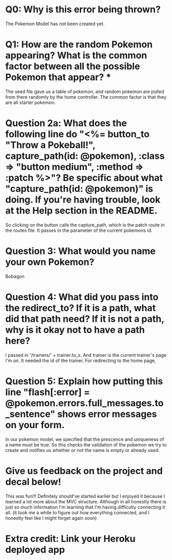 # Q0: Why is this error being thrown?
The Pokemon Model has not been created yet. 
# Q1: How are the random Pokemon appearing? What is the common factor between all the possible Pokemon that appear? *
The seed file gave us a table of pokemon, and random pokemon are pulled from there randomly by the home controller. The common factor is that they are all starter pokemon.
# Question 2a: What does the following line do "<%= button_to "Throw a Pokeball!", capture_path(id: @pokemon), :class => "button medium", :method => :patch %>"? Be specific about what "capture_path(id: @pokemon)" is doing. If you're having trouble, look at the Help section in the README.
So clicking on the button calls the capture_path, which is the patch route in the routes file. It passes in the parameter of the current pokemons id. 
# Question 3: What would you name your own Pokemon?
Bobagon
# Question 4: What did you pass into the redirect_to? If it is a path, what did that path need? If it is not a path, why is it okay not to have a path here?
I passed in '/trainers/' + trainer.to_s. And trainer is the current trainer's page I'm on. It needed the id of the trainer. For redirecting to the home page, 
# Question 5: Explain how putting this line "flash[:error] = @pokemon.errors.full_messages.to_sentence" shows error messages on your form.
In our pokemon model, we specified that the prescence and uniqueness of a name must be true. So this checks the validation of the pokemon we try to create and notifies us whether or not the name is empty or already used. 
# Give us feedback on the project and decal below!
This was fun!!! Definitely should've started earlier but I enjoyed it because I learned a lot more about the MVC structure. Although in all honestly there is just so much information I'm learning that I'm having difficulty connecting it all. (it took me a while to figure out how everything connected, and I honestly feel like I might forget again soon)
# Extra credit: Link your Heroku deployed app
